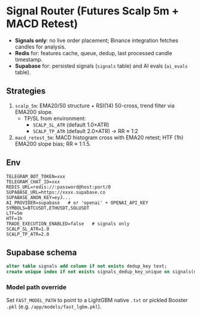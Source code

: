 # Signal Router (Futures Scalp 5m + MACD Retest)

- **Signals only**: no live order placement; Binance integration fetches candles for analysis.
- **Redis** for: features cache, queue, dedup, last processed candle timestamp.
- **Supabase** for: persisted signals (`signals` table) and AI evals (`ai_evals` table).

## Strategies
1. `scalp_5m`: EMA20/50 structure + RSI(14) 50-cross, trend filter via EMA200 slope.  
   - TP/SL from environment:
     - `SCALP_SL_ATR` (default 1.0×ATR)
     - `SCALP_TP_ATR` (default 2.0×ATR)  → RR ≈ 1:2
2. `macd_retest_5m`: MACD histogram cross with EMA20 retest; HTF (1h) EMA200 slope bias; RR ≈ 1:1.5.

## Env
```
TELEGRAM_BOT_TOKEN=xxx
TELEGRAM_CHAT_ID=xxx
REDIS_URL=redis://:password@host:port/0
SUPABASE_URL=https://xxxx.supabase.co
SUPABASE_ANON_KEY=eyJ...
AI_PROVIDER=supabase   # or 'openai' + OPENAI_API_KEY
SYMBOLS=BTCUSDT,ETHUSDT,SOLUSDT
LTF=5m
HTF=1h
TRADE_EXECUTION_ENABLED=false   # signals only
SCALP_SL_ATR=1.0
SCALP_TP_ATR=2.0
```

## Supabase schema
```sql
alter table signals add column if not exists dedup_key text;
create unique index if not exists signals_dedup_key_unique on signals(dedup_key);
```


### Model path override
Set `FAST_MODEL_PATH` to point to a LightGBM native `.txt` or pickled Booster `.pkl` (e.g. `/app/models/fast_lgbm.pkl`).
